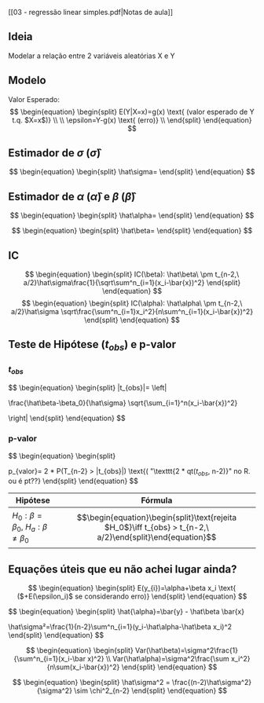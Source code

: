 [[03 - regressão linear simples.pdf|Notas de aula]]

## Ideia
Modelar a relação entre 2 variáveis aleatórias X e Y

## Modelo
Valor Esperado:
$$
\begin{equation}
\begin{split}
E(Y|X=x)=g(x) \text{ (valor esperado de Y t.q. $X=x$)} \\
\\
\epsilon=Y-g(x) \text{ (erro)} \\
\end{split}
\end{equation}
$$

## Estimador de $\sigma$ ($\hat\sigma$)
$$
\begin{equation}
\begin{split}
\hat\sigma=
\end{split}
\end{equation}
$$
## Estimador de $\alpha$ ($\hat\alpha$) e $\beta$ ($\hat\beta$)
$$
\begin{equation}
\begin{split}
\hat\alpha=
\end{split}
\end{equation}
$$

$$
\begin{equation}
\begin{split}
\hat\beta=
\end{split}
\end{equation}
$$

## IC

$$
\begin{equation}
\begin{split}
IC(\beta): \hat\beta\ \pm t_{n-2,\ a/2}\hat\sigma\frac{1}{\sqrt\sum^n_{i=1}(x_i-\bar{x})^2}
\end{split}
\end{equation}
$$
$$
\begin{equation}
\begin{split}
IC(\alpha): \hat\alpha\ \pm t_{n-2,\ a/2}\hat\sigma \sqrt\frac{\sum^n_{i=1}x_i^2}{n\sum^n_{i=1}(x_i-\bar{x})^2}
\end{split}
\end{equation}
$$

## Teste de Hipótese ($t_{obs}$) e p-valor

### $t_{obs}$
$$
\begin{equation}
\begin{split}
|t_{obs}|=
\left|

\frac{\hat\beta-\beta_0}{\hat\sigma}
\sqrt{\sum_{i=1}^n(x_i-\bar{x})^2}

\right|
\end{split}
\end{equation}
$$

### p-valor
$$
\begin{equation}
\begin{split}

p_{valor}= 2 * P(T_{n-2} > |t_{obs}|) \text{( "\texttt{2 * qt($t_{obs}$, n-2)}" no R. ou é pt??}
\end{split}
\end{equation}
$$

| Hipótese                                         | Fórmula                                                 |
| ------------------------------------------------ | ------------------------------------------------------- |
| $H_0: \beta = \beta_0$, $H_a: \beta \ne \beta_0$ | $$\begin{equation}\begin{split}\text{rejeita $H_0$}\iff t_{obs} > t_{n-2,\ a/2}\end{split}\end{equation}$$ |

## Equações úteis que eu não achei lugar ainda?

$$
\begin{equation}
\begin{split}
E(y_{i})=\alpha+\beta x_i \text{ ($+E(\epsilon_i)$ se considerando erro)}
\end{split}
\end{equation}
$$

$$
\begin{equation}
\begin{split}
\hat{\alpha}=\bar{y} - \hat\beta \bar{x}

\hat\sigma²=\frac{1}{n-2}\sum^n_{i=1}(y_i-\hat\alpha-\hat\beta x_i)^2
\end{split}
\end{equation}
$$

$$
\begin{equation}
\begin{split}
Var(\hat\beta)=\sigma^2\frac{1}{\sum^n_{i=1}(x_i-\bar x)^2} \\
Var(\hat\alpha)=\sigma^2\frac{\sum x_i^2}{n\sum(x_i-\bar{x})^2}
\end{split}
\end{equation}
$$

$$
\begin{equation}
\begin{split}
\hat\sigma^2 = \frac{(n-2)\hat\sigma^2}{\sigma^2} \sim \chi^2_{n-2}
\end{split}
\end{equation}
$$